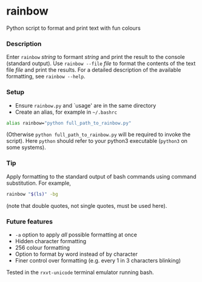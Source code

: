 # rainbow
Python script to format and print text with fun colours

### Description
Enter `rainbow` _string_ to formant _string_ and print the result to the console (standard output). Use `rainbow --file` _file_ to format the contents of the text file _file_ and print the results. For a detailed description of the available formatting, see `rainbow --help`.

### Setup
- Ensure `rainbow.py` and `usage' are in the same directory
- Create an alias, for example in `~/.bashrc`
```sh 
alias rainbow="python full_path_to_rainbow.py"
```
(Otherwise `python full_path_to_rainbow.py` will be required to invoke the script).
Here `python` should refer to your python3 executable (`python3` on some systems).

### Tip
Apply formatting to the standard output of bash commands using command substitution. For example,
```sh
rainbow "$(ls)" -bg
```
(note that double quotes, not single quotes, must be used here).

### Future features
-  `-a` option to apply _all_ possible formatting at once
- Hidden character formatting
- 256 colour formatting
- Option to format by word instead of by character
- Finer control over formatting (e.g. every 1 in 3 characters blinking)

Tested in the `rxvt-unicode` terminal emulator running bash.
